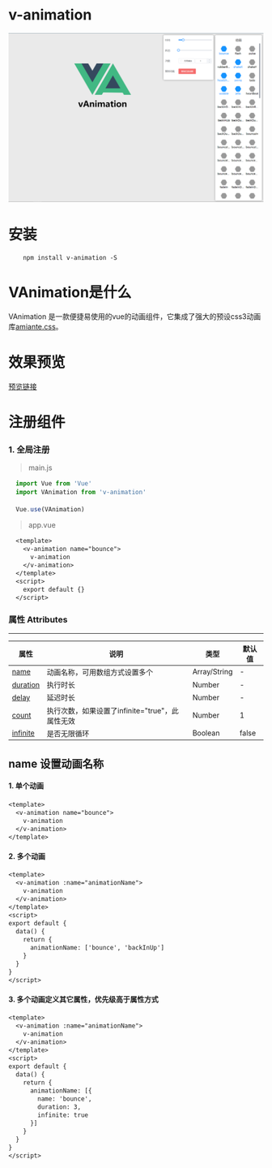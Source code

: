 # v-animation

![alt demo](/examples/assets/demo.png)

# 安装
```shell
    npm install v-animation -S
```

# VAnimation是什么
VAnimation 是一款便捷易使用的vue的动画组件，它集成了强大的预设css3动画库[amiante.css](https://animate.style)。

# 效果预览
[预览链接](https://maikro-v.github.io/v-animation/index/index)

# 注册组件
### 1. 全局注册
> main.js
```javascript
  import Vue from 'Vue'
  import VAnimation from 'v-animation'
  
  Vue.use(VAnimation)
```
> app.vue
```vue
  <template>
    <v-animation name="bounce">
      v-animation
    </v-animation>
  </template>
  <script>
    export default {}
  </script>
```

### 属性 Attributes
___
| 属性 | 说明 | 类型 | 默认值 |
| --- | --- | --- | --- |
|<a href="#animationName">name</a>| 动画名称，可用数组方式设置多个 | Array/String | - |
|<a href="#animationDuration">duration</a>| 执行时长 | Number | - |
|<a href="#animationDelay">delay</a>| 延迟时长 | Number | - |
|<a href="#animationCount">count</a>| 执行次数，如果设置了infinite="true"，此属性无效 | Number | 1 |
|<a href="#animationInfinite">infinite</a>| 是否无限循环 | Boolean | false |

## name 设置动画名称 <a id="animationName"></a>
#### 1. 单个动画
```vue
<template>
  <v-animation name="bounce">
    v-animation
  </v-animation>
</template>
```

#### 2. 多个动画
```vue
<template>
  <v-animation :name="animationName">
    v-animation
  </v-animation>
</template>
<script>
export default {
  data() {
    return {
      animationName: ['bounce', 'backInUp']
    } 
  }
}
</script>
```

#### 3. 多个动画定义其它属性，优先级高于属性方式
```vue
<template>
  <v-animation :name="animationName">
    v-animation
  </v-animation>
</template>
<script>
export default {
  data() {
    return {
      animationName: [{
        name: 'bounce',
        duration: 3,
        infinite: true
      }]
    } 
  }
}
</script>
```

